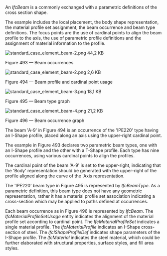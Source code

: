 ﻿An *IfcBeam* is a commonly exchanged with a parametric definitions of the cross section shape.

The example includes the local placement, the body shape representation, the material profile set assignment, the beam occurrence and beam type definitions. The focus points are the use of cardinal points to align the beam profile to the axis, the use of parametric profile definitions and the assignment of material information to the profile.

![standard_case_element_beam-2.png 44,2 KB](../../figures/examples/standard_case_element_beam-1.png)

Figure 493 — Beam occurrences

![standard_case_element_beam-2.png 2,6 KB](../../figures/examples/standard_case_element_beam-2.png)

Figure 494 — Beam profile and cardinal point usage

![standard_case_element_beam-3.png 18,1 KB](../../figures/examples/standard_case_element_beam-3.png)

Figure 495 — Beam type graph

![standard_case_element_beam-4.png 21,2 KB](../../figures/examples/standard_case_element_beam-4.png)

Figure 496 — Beam occurrence graph

The beam 'A-9' in Figure 494 is an occurrence of the 'IPE220' type having an
I-Shape profile, placed along an axis using the upper-right cardinal point.

The example in Figure 493 declares two parametric beam types, one with an I-Shape
profile and the other with a T-Shape profile. Each type has nine occurrences, using various cardinal
points to align the profiles.

The cardinal point of the beam 'A-9' is set to the upper-right, indicating that the 'Body' representation
should be generated with the upper-right of the profile aligned along the curve of the 'Axis
representation.

The 'IPE220' beam type in Figure 495 is represented by *IfcBeamType*. As a
parametric definition, this beam type does not have any geometric representation, rather it has a
material profile set association indicating a cross-section which may be applied to paths defined at
occurrences.

Each beam occurrence as in Figure 496 is represented by *IfcBeam*. The *IfcMaterialProfileSetUsage* entity indicates the alignment of the
material profile set according to cardinal point. The *IfcMaterialProfileSet* indicates a single
material profile. The *IfcMaterialProfile* indicates an I-Shape cross-section of steel. The
*IfcIShapeProfileDef* indicates shape parameters of the I-Shape profile. The *IfcMaterial*
indicates the steel material, which could be further elaborated with structural properties, surface
styles, and fill area styles.
